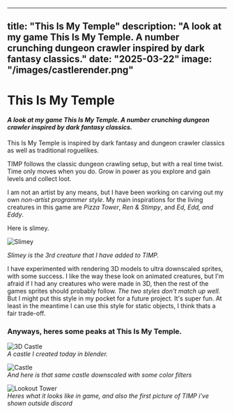 
---
title: "This Is My Temple"
description: "A look at my game This Is My Temple. A number crunching dungeon crawler inspired by dark fantasy classics."
date: "2025-03-22"
image: "/images/castlerender.png"
---

# This Is My Temple
#### *A look at my game This Is My Temple. A number crunching dungeon crawler inspired by dark fantasy classics.*

This Is My Temple is inspired by dark fantasy and dungeon crawler classics as well as traditional roguelikes.

TIMP follows the classic dungeon crawling setup, but with a real time twist. Time only moves when you do. Grow in power as you explore and gain levels and collect loot.

I am not an artist by any means, but I have been working on carving out my own *non-artist programmer style*. My main inspirations for the living creatures in this game are *Pizza Tower*, *Ren & Stimpy*, and *Ed, Edd, and Eddy*.

Here is slimey.

![Slimey](/images/slimey.png)

*Slimey is the 3rd creature that I have added to TIMP.*

I have experimented with rendering 3D models to ultra downscaled sprites, with some success. I like the way these look on animated creatures, but I'm afraid if I had any creatures who were made in 3D, then the rest of the games sprites should probably follow. *The two styles don't match up well.*  
But I might put this style in my pocket for a future project. It's super fun. At least in the meantime I can use this style for static objects, I think thats a fair trade-off.

### Anyways, heres some peaks at This Is My Temple.

![3D Castle](/images/regularcastle.png)  
*A castle I created today in blender.*

![Castle](/images/castlerender.png)  
*And here is that same castle downscaled with some color filters*

![Lookout Tower](/images/roof.png)  
*Heres what it looks like in game, and also the first picture of TIMP i've shown outside discord*



